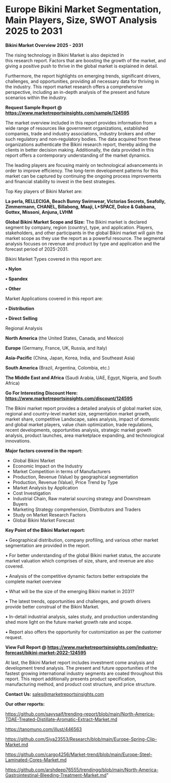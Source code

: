 # Europe Bikini Market Segmentation, Main Players, Size, SWOT Analysis 2025 to 2031

<Strong> Bikini Market Overview 2025 - 2031</strong>

The rising technology in Bikini Market is also depicted in this research report. Factors that are boosting the growth of the market, and giving a positive push to thrive in the global market is explained in detail.

Furthermore, the report highlights on emerging trends, significant drivers, challenges, and opportunities, providing all necessary data for thriving in the industry. This report market research offers a comprehensive perspective, including an in-depth analysis of the present and future scenarios within the industry.

<strong>Request Sample Report @ <a href=https://www.marketreportsinsights.com/sample/124595>https://www.marketreportsinsights.com/sample/124595</a></strong>

The market overview included in this report provides information from a wide range of resources like government organizations, established companies, trade and industry associations, industry brokers and other such regulatory and non-regulatory bodies. The data acquired from these organizations authenticate the Bikini research report, thereby aiding the clients in better decision making. Additionally, the data provided in this report offers a contemporary understanding of the market dynamics.

The leading players are focusing mainly on technological advancements in order to improve efficiency. The long-term development patterns for this market can be captured by continuing the ongoing process improvements and financial stability to invest in the best strategies.

Top Key players of Bikini Market are:

<strong>La perla, RELLECIGA, Beach Bunny Swimwear, Victorias Secrets, Seafolly, Zimmermann, CHANEL, Billabong, Maaji, L*SPACE, Dolce & Gabbana, Gottex, Missoni, Anjuna, LVHM</strong>

<strong><b>Global Bikini Market Scope and Size:</b></strong>
The Bikini market is declared segment by company, region (country), type, and application. Players, stakeholders, and other participants in the global Bikini market will gain the market scope as they use the report as a powerful resource. The segmental analysis focuses on revenue and product by type and application and the forecast period of 2025-2031.

Bikini Market Types covered in this report are:

<strong>• Nylon

• Spandex

• Other</strong>

Market Applications covered in this report are:

<strong>• Distribution

• Direct Selling</strong> 

Regional Analysis

<strong>North America</strong> (the United States, Canada, and Mexico)

<strong>Europe</strong> (Germany, France, UK, Russia, and Italy)

<strong>Asia-Pacific</strong> (China, Japan, Korea, India, and Southeast Asia)

<strong>South America</strong> (Brazil, Argentina, Colombia, etc.)

<strong>The Middle East and Africa</strong> (Saudi Arabia, UAE, Egypt, Nigeria, and South Africa)

<strong>Go For Interesting Discount Here: <a href=https://www.marketreportsinsights.com/discount/124595>https://www.marketreportsinsights.com/discount/124595</a></strong>

The Bikini market report provides a detailed analysis of global market size, regional and country-level market size, segmentation market growth, market share, competitive Landscape, sales analysis, impact of domestic and global market players, value chain optimization, trade regulations, recent developments, opportunities analysis, strategic market growth analysis, product launches, area marketplace expanding, and technological innovations.

<strong><b>Major factors covered in the report:</b></strong>
<ul>
  <li>Global Bikini Market </li>
  <li>Economic Impact on the Industry</li>
  <li>Market Competition in terms of Manufacturers</li>
  <li>Production, Revenue (Value) by geographical segmentation</li>
  <li>Production, Revenue (Value), Price Trend by Type</li>
  <li>Market Analysis by Application</li>
  <li>Cost Investigation</li>
  <li>Industrial Chain, Raw material sourcing strategy and Downstream Buyers</li>
  <li>Marketing Strategy comprehension, Distributors and Traders</li>
  <li>Study on Market Research Factors</li>
  <li>Global Bikini Market Forecast</li>
</ul>

<strong><b>Key Point of the Bikini Market report:</b></strong>

• Geographical distribution, company profiling, and various other market segmentation are provided in the report.

• For better understanding of the global Bikini market status, the accurate market valuation which comprises of size, share, and revenue are also covered.

• Analysis of the competitive dynamic factors better extrapolate the complete market overview

• What will be the size of the emerging Bikini market in 2031?

• The latest trends, opportunities and challenges, and growth drivers provide better construal of the Bikini Market.

• In-detail industrial analysis, sales study, and production understanding shed more light on the future market growth rate and scope.

• Report also offers the opportunity for customization as per the customer request.

<strong><b>View Full Report @ <a href=https://www.marketreportsinsights.com/industry-forecast/bikini-market-2022-124595>https://www.marketreportsinsights.com/industry-forecast/bikini-market-2022-124595</a></b></strong>


At last, the Bikini Market report includes investment come analysis and development trend analysis. The present and future opportunities of the fastest growing international industry segments are coated throughout this report. This report additionally presents product specification, manufacturing method, and product cost structure, and price structure.

<strong>Contact Us:</strong>
sales@marketreportsinsights.com

<strong>Our other reports:</strong>

<a href=https://github.com/sayysaif/trending-report/blob/main/North-America-TDAE-Treated-Distillate-Aromatic-Extract-Market.md>https://github.com/sayysaif/trending-report/blob/main/North-America-TDAE-Treated-Distillate-Aromatic-Extract-Market.md</a>

<a href=https://tanomuno.com/illust/446563>https://tanomuno.com/illust/446563</a>

<a href=https://github.com/Siya23553/Research/blob/main/Europe-Spring-Clip-Market.md>https://github.com/Siya23553/Research/blob/main/Europe-Spring-Clip-Market.md</a>

<a href=https://github.com/cargo4256/Market-trend/blob/main/Europe-Steel-Laminated-Cores-Market.md>https://github.com/cargo4256/Market-trend/blob/main/Europe-Steel-Laminated-Cores-Market.md</a>

<a href=https://github.com/arshdeep76555/trendingg/blob/main/North-America-Gastrointestinal-Bleeding-Treatment-Market.md>https://github.com/arshdeep76555/trendingg/blob/main/North-America-Gastrointestinal-Bleeding-Treatment-Market.md</a>"
